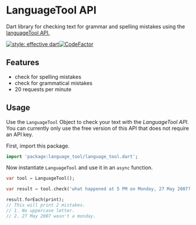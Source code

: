 # LanguageTool API

Dart library for checking text for grammar and spelling mistakes using the [languageTool API.](https://languagetool.org)

[![style: effective dart](https://img.shields.io/badge/style-effective_dart-40c4ff.svg)](https://pub.dev/packages/effective_dart)[![CodeFactor](https://www.codefactor.io/repository/github/roundedinfinity/languagetool_api/badge)](https://www.codefactor.io/repository/github/roundedinfinity/languagetool_api)

## Features 

- check for spelling mistakes
- check for grammatical mistakes
-  20 requests per minute

## Usage

Use the `LanguageTool` Object to check your text with the _LanguageTool API_. You can currently only use the free version of this API that does not require an API key.

First, import this package.

```dart
import 'package:language_tool/language_tool.dart';
```

Now instantiate `LanguageTool` and use it in an `async` function.

```dart
var tool = LanguageTool();

var result = tool.check('what happened at 5 PM on Monday, 27 May 2007?')

result.forEach(print);
// This will print 2 mistakes.
// 1. No uppercase letter.
// 2. 27 May 2007 wasn't a monday.
```

